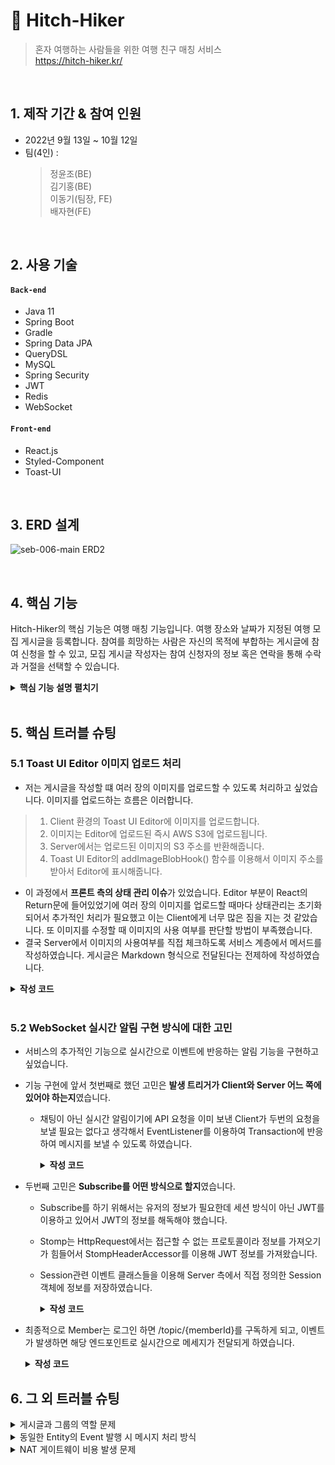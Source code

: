 # :pushpin: Hitch-Hiker
>혼자 여행하는 사람들을 위한 여행 친구 매칭 서비스  
>https://hitch-hiker.kr/

</br>

## 1. 제작 기간 & 참여 인원
- 2022년 9월 13일 ~ 10월 12일
- 팀(4인) : 
  > 정윤조(BE)  
  > 김기홍(BE)  
  > 이동기(팀장, FE)  
  > 배자현(FE)  

</br>

## 2. 사용 기술
#### `Back-end`
  - Java 11
  - Spring Boot
  - Gradle
  - Spring Data JPA
  - QueryDSL
  - MySQL
  - Spring Security
  - JWT
  - Redis
  - WebSocket
#### `Front-end`
  - React.js
  - Styled-Component
  - Toast-UI

</br>

## 3. ERD 설계
![seb-006-main ERD2](https://user-images.githubusercontent.com/43122133/195172214-cba865f2-b9b4-4f17-9589-0217ab65725f.png)

</br>

## 4. 핵심 기능
Hitch-Hiker의 핵심 기능은 여행 매칭 기능입니다.
여행 장소와 날짜가 지정된 여행 모집 게시글을 등록합니다.
참여를 희망하는 사람은 자신의 목적에 부합하는 게시글에 참여 신청을 할 수 있고,
모집 게시글 작성자는 참여 신청자의 정보 혹은 연락을 통해 수락과 거절을 선택할 수 있습니다.

<details>
<summary><b>핵심 기능 설명 펼치기</b></summary>
<div markdown="1">

***토글을 눌러 기능별 시연을 확인할 수 있습니다***

### 회원가입
<details>
<summary>회원가입 시, 닉네임 중복 검사와 이메일 인증을 진행합니다.</summary>
<div markdown="1">

![회원가입](https://user-images.githubusercontent.com/43122133/195156515-016e7c08-4215-4a6f-9953-e59306c8ae95.gif)

</div>
</details>
    
### 로그인
<details>
<summary>로그인은 일반 이메일 로그인과 카카오 소셜 로그인을 지원합니다.</summary>
<div markdown="1">

- ![로그인](https://user-images.githubusercontent.com/43122133/195157414-2364eeda-e26c-4fe7-b2b4-21bab85ebecc.gif)

- ![소셜로그인](https://user-images.githubusercontent.com/43122133/195160915-60dfa922-889b-4ac0-aad1-bbc01fc8fffd.gif)

</div>
</details>

### 게시글 작성        
<details>
<summary>게시글을 작성할 수 있습니다. 이미지 첨부를 지원합니다.</summary>
<div markdown="1">

![게시글 작성](https://user-images.githubusercontent.com/43122133/195161056-6802c378-e575-4fa4-8e85-b74e7bf152e9.gif)

</div>
</details>
    
### 게시글 수정
<details>
<summary>게시글을 수정 및 삭제할 수 있습니다.</summary>
<div markdown="1">

![게시글 수정](https://user-images.githubusercontent.com/43122133/195161543-27ade6ea-ba8e-4e63-9b78-7fe0ce1d26ca.gif)

</div>
</details>

### 게시글 북마크
<details>
<summary>선호하는 게시물을 북마크할 수 있습니다.</summary>
<div markdown="1">

![북마크](https://user-images.githubusercontent.com/43122133/195161664-7d239f20-8076-4429-9882-e2b7152e4466.gif)

</div>
</details>


### 게시글 검색 및 정렬
<details>
<summary>게시글을 날짜 및 내용으로 검색하고 다양한 기준으로 정렬할 수 있습니다.</summary>
<div markdown="1">

![게시글 검색 및 정렬](https://user-images.githubusercontent.com/43122133/195161782-89fef3d1-f8d7-4df7-b4df-d66787cccfac.gif)

</div>
</details>


### 매칭 신청
<details>
<summary>참여하고 싶은 여행에 매칭 신청을 보냅니다. 이 때, 게시글 작성자에게 알림이 갑니다.</summary>
<div markdown="1">

![매칭 신청](https://user-images.githubusercontent.com/43122133/195161854-892892c9-586f-4157-aba0-f165bf4d9bdb.gif)

</div>
</details>


### 매칭 수락 혹은 거절
<details>
<summary>게시글의 주인은 매칭 신청을 수락 혹은 거절할 수 있습니다. 이 때, 매칭 신청자에게 알림이 갑니다.</summary>
<div markdown="1">

![매칭 수락 혹은 거절](https://user-images.githubusercontent.com/43122133/195161879-346270e7-75ad-4e13-b936-e62a92807f0e.gif)

</div>
</details>


### 참여 취소
<details>
<summary>참여자를 추방 혹은 참여자가 직접 참여를 취소할 수 있습니다. 이 때, 해당 참여자에게 알림이 갑니다.</summary>
<div markdown="1">

![참여 취소](https://user-images.githubusercontent.com/43122133/195161942-fe5c849e-d869-44f0-9df6-6fe8454fadb2.gif)

</div>
</details>


### 내 정보 확인
<details>
<summary>MYPAGE에서 게시글과 매칭 현황 등 내 정보를 확인할 수 있습니다.</summary>
<div markdown="1">

![내 정보 확인](https://user-images.githubusercontent.com/43122133/195161976-79a40be3-f1bd-46c6-997a-5f7e14c1e032.gif)

</div>
</details>


### 내 정보 수정
<details>
<summary>MYPAGE에서 내 정보를 수정할 수 있습니다.</summary>
<div markdown="1">

![유저 정보 수정](https://user-images.githubusercontent.com/43122133/195162033-c15d7872-5eac-43d9-8c13-970fb3e2d9db.gif)

</div>
</details>

</div>
</details>

</br>

## 5. 핵심 트러블 슈팅
### 5.1 Toast UI Editor 이미지 업로드 처리
- 저는 게시글을 작성할 떄 여러 장의 이미지를 업로드할 수 있도록 처리하고 싶었습니다. 이미지를 업로드하는 흐름은 이러합니다. 
>1. Client 환경의 Toast UI Editor에 이미지를 업로드합니다.
>2. 이미지는 Editor에 업로드된 즉시 AWS S3에 업로드됩니다.
>3. Server에서는 업로드된 이미지의 S3 주소를 반환해줍니다.
>4. Toast UI Editor의 addImageBlobHook() 함수를 이용해서 이미지 주소를 받아서 Editor에 표시해줍니다.

<!-- - 이미지는 원본과 이미지 S3 주소를 DB에 저장하여 게시글과 연관관계를 설정해줍니다. **이미지에 대한 정보를 저장하는 이유는 게시글에 쓰인 이미지를 확인하고 또 혹여라도 작성자가 이미지를 올리고 쓰지 않을 경우 서버 측에서 Batch를 통해 S3에서 삭제하기 위함입니다.** -->
- 이 과정에서 **프론트 측의 상태 관리 이슈**가 있었습니다. Editor 부분이 React의 Return문에 들어있었기에 여러 장의 이미지를 업로드할 때마다 상태관리는 초기화되어서 추가적인 처리가 필요했고 이는 Client에게 너무 많은 짐을 지는 것 같았습니다. 또 이미지를 수정할 때 이미지의 사용 여부를 판단할 방법이 부족했습니다. 
- 결국 Server에서 이미지의 사용여부를 직접 체크하도록 서비스 계층에서 메서드를 작성하였습니다. 게시글은 Markdown 형식으로 전달된다는 전제하에 작성하였습니다.
<details>
  <summary><b>작성 코드</b></summary>
  <div markdown="1">

- 게시글(Posts)의 내용(body)에서 이미지 주소(ImagePath)를 찾습니다.
```Java
public List<String> findImagePathInBody(String body) {
    List<String> imagePathList = new ArrayList<>();
    while (body.contains(domain)) {
        body = body.substring(body.indexOf(domain));
        int startIdx = 0;
        int endIdx = body.indexOf(')');
        String imagePath = "https://" + body.substring(startIdx, endIdx);
        imagePathList.add(imagePath);
        body = body.substring(endIdx);
    }
    return imagePathList;
}
```


- 이미지 주소 리스트를 게시글과 매핑해줍니다.
```Java
public void saveImages(List<String> imagePathList, Posts posts) {
    for (String imagePath : imagePathList) {
        Image image = imageRepository.findByStoredPath(imagePath)
                      .orElseThrow(() -> new BusinessLogicException(ExceptionCode.IMAGE_NOT_FOUND));
        image.setPosts(posts);
        imageRepository.save(image);
    }
}
```

  </div>
</details>

</br>

### 5.2 WebSocket 실시간 알림 구현 방식에 대한 고민
- 서비스의 추가적인 기능으로 실시간으로 이벤트에 반응하는 알림 기능을 구현하고 싶었습니다.
<!-- >Spring에서는 Stomp + SockJS를 이용하여 WebSocket 통신을 지원하고 있습니다.  
>Stomp는 WebSocket 기반 pub/sub 구조의 통신 프로토콜로 publisher가 발행한 메시지를 subscriber가 읽는 구조입니다. -->
- 기능 구현에 앞서 첫번째로 했던 고민은 **발생 트리거가 Client와 Server 어느 쪽에 있어야 하는지**였습니다.
    - 채팅이 아닌 실시간 알림이기에 API 요청을 이미 보낸 Client가 두번의 요청을 보낼 필요는 없다고 생각해서 EventListener를 이용하여 Transaction에 반응하여 메시지를 보낼 수 있도록 하였습니다.  
        <details>
          <summary><b>작성 코드</b></summary>
        <div markdown="1">

        - 이벤트를 발행하는 Transaction(ex. 매칭 신청글 작성, 매칭 수락 혹은 거절)이 Commit되면 이벤트 리스가 작동하도록 합니다.
        ```Java
        @Transactional(propagation = Propagation.REQUIRES_NEW)
        @TransactionalEventListener(phase = TransactionPhase.AFTER_COMMIT)
        public void handleMessagingListener(DomainEvent event) throws IOException {
            MessageDto.Response message = messageService.createMessage(event.getEntity(), event.getEventType());
            sendMessage(message);
        }
        ```

        </div>
        </details>
      
- 두번째 고민은 **Subscribe를 어떤 방식으로 할지**였습니다.
    - Subscribe를 하기 위해서는 유저의 정보가 필요한데 세션 방식이 아닌 JWT를 이용하고 있어서 JWT의 정보를 해독해야 했습니다.
    - Stomp는 HttpRequest에서는 접근할 수 없는 프로토콜이라 정보를 가져오기가 힘들어서 StompHeaderAccessor를 이용해 JWT 정보를 가져왔습니다.
    - Session관련 이벤트 클래스들을 이용해 Server 측에서 직접 정의한 Session 객체에 정보를 저장하였습니다.  
        <details>
        <summary><b>작성 코드</b></summary>
        <div markdown="1">

        - 세션 정보를 담을 MemberSession이라는 객체를 만듭니다.
        ```Java
        @Data
        public class MemberSession {
            private Long memberId;
            List<String> sessionIds = new ArrayList<>();

            public MemberSession(Long memberId, String sessionId) {
                this.memberId = memberId;
                this.sessionIds.add(sessionId);
            }
            public MemberSession() {

            }
        }
        ```


        - WebSocket 연결이 이루어지면 발생하는 이벤트를 잡아 직접 세션 정보를 설정하고 구독할 수 있게 합니다.
        ```Java
        @RequiredArgsConstructor
        @Component
        public class WebSocketEventListener {
            private final JwtUtils jwtUtils;
            Map<String, MemberSession> sessionMap = new HashMap<>();

            @EventListener
            public void handleWebSocketConnectListener(SessionConnectedEvent event) {
                StompHeaderAccessor accessor = StompHeaderAccessor.wrap(event.getMessage());
                GenericMessage generic = (GenericMessage) accessor.getHeader("simpConnectMessage");
                Map nativeHeaders = (Map) generic.getHeaders().get("nativeHeaders");
                ArrayList access_hh = (ArrayList) nativeHeaders.get("access_hh");
                String accessToken = (String) access_hh.get(0);
                accessToken = accessToken.replace("Bearer ", "");
                Map<String, Object> map = jwtUtils.getClaimsFromToken(accessToken, "access");
                MemberSession session = new MemberSession((Long) map.get("id"), accessor.getSessionId());
                sessionMap.put((String) map.get("email"), session);
            }

            @EventListener
            public void handleSub(SessionSubscribeEvent event) {
                StompHeaderAccessor accessor = StompHeaderAccessor.wrap(event.getMessage());
                if (StompCommand.SUBSCRIBE.equals(accessor.getCommand())) {
                    String email = null;
                    Long memberId = null;
                    for(Map.Entry<String, MemberSession> entry : sessionMap.entrySet()) {
                        if (entry.getValue().getSessionIds().contains(accessor.getSessionId())) {
                            memberId = entry.getValue().getMemberId();
                            email = entry.getKey();
                        }
                    }
                    if (memberId == null || email == null) {
                        throw new BusinessLogicException(ExceptionCode.SESSION_NOT_FOUND);
                    }
                }
            }

            @EventListener
            public void handleWebSocketDisConnectListener(SessionDisconnectEvent event) {
                StompHeaderAccessor accessor = StompHeaderAccessor.wrap(event.getMessage());
                for(Map.Entry<String, MemberSession> entry : sessionMap.entrySet()) {
                    entry.getValue().getSessionIds().remove(accessor.getSessionId());
                }
            }
        }
        ```

        </div>
        </details>  
  
- 최종적으로 Member는 로그인 하면 /topic/{memberId}를 구독하게 되고, 이벤트가 발생하면 해당 엔드포인트로 실시간으로 메세지가 전달되게 하였습니다.
  
    <details>
    <summary><b>작성 코드</b></summary>
    <div markdown="1">

    - React에서 작성된 WebSocket 연결 및 로직입니다. 로그인 이후에 상태관리를 이용하여 페이지가 변해도 통신이 유지되도록 하였습니다.  

    ```Javascript
    useEffect(() => {
      if (sessionStorage.getItem("isLogin")) {
        const socket = new SockJs(`${process.env.REACT_APP_URL}/websocket`);
        const client = StompJs.over(socket);
        client.debug = null;
        client.connect(
          {
            access_hh: sessionStorage.getItem("AccessToken"),
          },
          () => {
            client.subscribe(
              "/topic/" + sessionStorage.getItem("memberId"),
              (msg) => {
                setMsgs((msgs) => [...msgs, JSON.parse(msg.body)]);
                setMsgIds((msgIds) => [
                  ...msgIds,
                  JSON.parse(msg.body).messageId,
                ]);
              }
            );
          }
        );
      }
    }, []);
    ```


    - 실시간 알림 기능이 포함된 트랜잭션이 완료되면 이벤트가 발행되어 구독된 주소로 메시지를 보냅니다.  

    ```Java
    @RequiredArgsConstructor
    @RestController
    public class WebSocketController {
        private final MessageService messageService;
        private final WebSocketEventListener eventListener;
        private final SimpMessagingTemplate template;
        private final Gson gson;

        public void sendMessage(MessageDto.Response message) throws IOException {
            MemberSession session = eventListener.sessionMap.get(message.getEmail());
            if (session == null || session.sessionIds.isEmpty()) {
                messageService.failedToSend(message);
                return;
            }
            String content = gson.toJson(message);
            template.convertAndSend("/topic/" + session.getMemberId(), content);
        }
        @Transactional(propagation = Propagation.REQUIRES_NEW)
        @TransactionalEventListener(phase = TransactionPhase.AFTER_COMMIT)
        public void handleMessagingListener(DomainEvent event) throws IOException {
            MessageDto.Response message = messageService.createMessage(event.getEntity(), event.getEventType());
            sendMessage(message);
        }
    }
    ```

    </div>
    </details>

## 6. 그 외 트러블 슈팅
<details>
<summary>게시글과 그룹의 역할 문제</summary>
<div markdown="1">
  
- 기존에 요구사항을 보고 판단했을 시점에는 Posts 테이블은 게시글 관련 기능만 담당하고 여행 모집 정보만 담은 Groups라는 테이블을 따로 두어 1:1로 연관관계를 설정한 뒤에 매칭 기능에만 사용할 예정이었습니다.
- 그러나 연관관계를 매핑하던 도중에 Groups 테이블에서 Group의 주인을 필드로 넣는 것이 결국 Posts의 작성자를 넣는 것과 다르지 않냐는 의문이 들기 시작하였습니다.
- 요구사항을 다시 한번 정리해보면서 여행 모집 정보를 담고 있는 Groups와 게시글을 담당하는 Posts가 분리되어야 할 이유가 딱히 없다는 것을 깨달았습니다.
- 현 시점에서는 Groups와 Posts의 Entity를 합쳐서 게시글에 여행 관련 정보도 담도록 했습니다. 매칭은 Member와 Posts의 N:M 연관관계를 통하여 이루어집니다.

</div>
</details>

<details>
<summary>동일한 Entity의 Event 발행 시 메시지 처리 방식</summary>
<div markdown="1">

- Event에 EventType Enum 클래스를 생성
- DomainEvent라는 이너 클래스로 이벤트를 발행해서 이벤트 타입에 따라 다른 메시지가 생성되도록 했습니다.

</div>
</details>
          
<details>
<summary>NAT 게이트웨이 비용 발생 문제</summary>
<div markdown="1">

- NAT 게이트웨이는 시간당 0.059 달러의 비용이 발생하고 이는 한 달 약 5만원의 비용을 발생시킵니다.
- 현재 프로젝트의 규모에서는 좀 과도하게 발생한다고 생각해서 Bastion Host를 NAT 인스턴스로 교체하여 비용을 절감시켰습니다.

</div>
</details>
